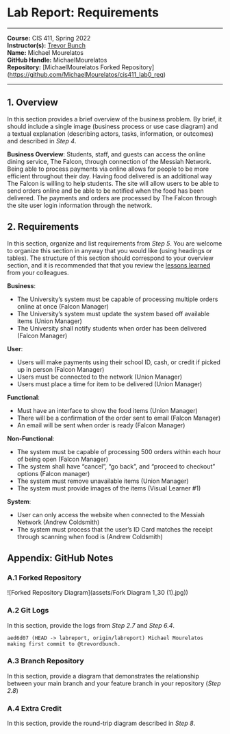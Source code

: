 # Lab Report: Requirements
___
**Course:** CIS 411, Spring 2022  
**Instructor(s):** [Trevor Bunch](https://github.com/trevordbunch)  
**Name:** Michael Mourelatos  
**GitHub Handle:** MichaelMourelatos  
**Repository:** [MichaelMourelatos Forked Repository] (https://github.com/MichaelMourelatos/cis411_lab0_req)
___

## 1. Overview
In this section provides a brief overview of the business problem.  By brief, it should include a single image (business process or use case diagram) and a textual explanation (describing actors, tasks, information, or outcomes) and described in *Step 4*.

**Business Overview**: Students, staff, and guests can access the online dining service, The Falcon, through connection of the Messiah Network. Being able to process payments via online allows for people to be more efficient throughout their day. Having food delivered is an additional way The Falcon is willing to help students. The site will allow users to be able to send orders online and be able to be notified when the food has been delivered. The payments and orders are processed by The Falcon through the site user login information through the network.

## 2. Requirements
In this section, organize and list requirements from *Step 5*.  You are welcome to organize this section in anyway that you would like (using headings or tables).  The structure of this section should correspond to your overview section, and it is recommended that that you review the [lessons learned](../lessonsLearned.md) from your colleagues.

**Business**:
-	The University’s system must be capable of processing multiple orders online at once (Falcon Manager)
-	The University’s system must update the system based off available items (Union Manager)
-	The University shall notify students when order has been delivered (Falcon Manager)

**User**:
-	Users will make payments using their school ID, cash, or credit if picked up in person (Falcon Manager)
-	Users must be connected to the network (Union Manager)
-	Users must place a time for item to be delivered (Union Manager)

**Functional**:
-	Must have an interface to show the food items (Union Manager)
-	There will be a confirmation of the order sent to email (Falcon Manager)
-	An email will be sent when order is ready (Falcon Manager)

**Non-Functional**:
-	The system must be capable of processing 500 orders within each hour of being open (Falcon Manager)
-	The system shall have “cancel”, “go back”, and “proceed to checkout” options (Falcon manager)
-	The system must remove unavailable items (Union Manager)
-	The system must provide images of the items (Visual Learner #1)

**System**:
-	User can only access the website when connected to the Messiah Network (Andrew Coldsmith)
-	The system must process that the user’s ID Card matches the receipt through scanning when food is (Andrew Coldsmith)



## Appendix: GitHub Notes

### A.1 Forked Repository
![Forked Repository Diagram](assets/Fork Diagram 1_30 (1).jpg))

### A.2 Git Logs
In this section, provide the logs from *Step 2.7* and *Step 6.4*.

```
aed6d07 (HEAD -> labreport, origin/labreport) Michael Mourelatos making first commit to @trevordbunch.

```


### A.3 Branch Repository
In this section, provide a diagram that demonstrates the relationship between your main branch and your feature branch in your repository (*Step 2.8*)

### A.4 Extra Credit
In this section, provide the round-trip diagram described in *Step 8*.